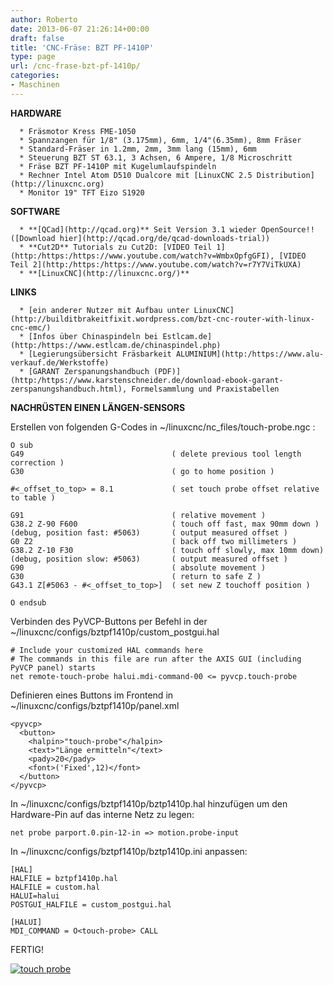 ```yaml
---
author: Roberto
date: 2013-06-07 21:26:14+00:00
draft: false
title: 'CNC-Fräse: BZT PF-1410P'
type: page
url: /cnc-frase-bzt-pf-1410p/
categories:
- Maschinen
---
```


**HARDWARE**



	  * Fräsmotor Kress FME-1050
	  * Spannzangen für 1/8" (3.175mm), 6mm, 1/4"(6.35mm), 8mm Fräser
	  * Standard-Fräser in 1.2mm, 2mm, 3mm lang (15mm), 6mm
	  * Steuerung BZT ST 63.1, 3 Achsen, 6 Ampere, 1/8 Microschritt
	  * Fräse BZT PF-1410P mit Kugelumlaufspindeln
	  * Rechner Intel Atom D510 Dualcore mit [LinuxCNC 2.5 Distribution](http://linuxcnc.org)
	  * Monitor 19" TFT Eizo S1920

**SOFTWARE**



	  * **[QCad](http://qcad.org)** Seit Version 3.1 wieder OpenSource!! ([Download hier](http://qcad.org/de/qcad-downloads-trial))
	  * **Cut2D** Tutorials zu Cut2D: [VIDEO Teil 1](http:/https:/https://www.youtube.com/watch?v=WmbxOpfgGFI), [VIDEO Teil 2](http:/https:/https://www.youtube.com/watch?v=r7Y7ViTkUXA)
	  * **[LinuxCNC](http://linuxcnc.org/)**

**LINKS**



	  * [ein anderer Nutzer mit Aufbau unter LinuxCNC](http://builditbrakeitfixit.wordpress.com/bzt-cnc-router-with-linux-cnc-emc/)
	  * [Infos über Chinaspindeln bei Estlcam.de](http:/https://www.estlcam.de/chinaspindel.php)
	  * [Legierungsübersicht Fräsbarkeit ALUMINIUM](http:/https://www.alu-verkauf.de/Werkstoffe)
	  * [GARANT Zerspanungshandbuch (PDF)](http:/https://www.karstenschneider.de/download-ebook-garant-zerspanungshandbuch.html), Formelsammlung und Praxistabellen

**NACHRÜSTEN EINEN LÄNGEN-SENSORS**

Erstellen von folgenden G-Codes in ~/linuxcnc/nc_files/touch-probe.ngc :

    
    O sub
    G49                                 ( delete previous tool length correction )
    G30                                 ( go to home position )
    
    #<_offset_to_top> = 8.1             ( set touch probe offset relative to table )
    
    G91                                 ( relative movement )
    G38.2 Z-90 F600                     ( touch off fast, max 90mm down )
    (debug, position fast: #5063)       ( output measured offset )
    G0 Z2                               ( back off two millimeters )
    G38.2 Z-10 F30                      ( touch off slowly, max 10mm down)
    (debug, position slow: #5063)       ( output measured offset )
    G90                                 ( absolute movement )
    G30                                 ( return to safe Z )
    G43.1 Z[#5063 - #<_offset_to_top>]  ( set new Z touchoff position )
    
    O endsub
    


Verbinden des PyVCP-Buttons per Befehl in der ~/linuxcnc/configs/bztpf1410p/custom_postgui.hal

    
    # Include your customized HAL commands here
    # The commands in this file are run after the AXIS GUI (including PyVCP panel) starts
    net remote-touch-probe halui.mdi-command-00 <= pyvcp.touch-probe
    
    


Definieren eines Buttons im Frontend in ~/linuxcnc/configs/bztpf1410p/panel.xml

    
    <pyvcp>
      <button>
        <halpin>"touch-probe"</halpin>
        <text>"Länge ermitteln"</text> 
        <pady>20</pady>
        <font>('Fixed',12)</font>
      </button>    
    </pyvcp>
    


In ~/linuxcnc/configs/bztpf1410p/bztp1410p.hal hinzufügen um den Hardware-Pin auf das interne Netz zu legen:

    
    net probe parport.0.pin-12-in => motion.probe-input
    


In ~/linuxcnc/configs/bztpf1410p/bztp1410p.ini anpassen:

    
    [HAL]
    HALFILE = bztpf1410p.hal
    HALFILE = custom.hal
    HALUI=halui
    POSTGUI_HALFILE = custom_postgui.hal
    
    [HALUI]
    MDI_COMMAND = O<touch-probe> CALL
    



FERTIG!

[![touch probe](/wp-content/uploads/2013/06/touch-probe-300x212.png)
](/wp-content/uploads/2013/06/touch-probe.png)
